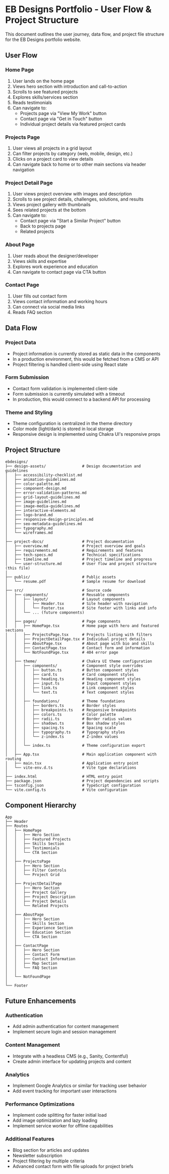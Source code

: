 # EB Designs Portfolio - User Flow & Project Structure

This document outlines the user journey, data flow, and project file structure for the EB Designs portfolio website.

## User Flow

### Home Page
1. User lands on the home page
2. Views hero section with introduction and call-to-action
3. Scrolls to see featured projects
4. Explores skills/services section
5. Reads testimonials
6. Can navigate to:
   - Projects page via "View My Work" button
   - Contact page via "Get in Touch" button
   - Individual project details via featured project cards

### Projects Page
1. User views all projects in a grid layout
2. Can filter projects by category (web, mobile, design, etc.)
3. Clicks on a project card to view details
4. Can navigate back to home or to other main sections via header navigation

### Project Detail Page
1. User views project overview with images and description
2. Scrolls to see project details, challenges, solutions, and results
3. Views project gallery with thumbnails
4. Sees related projects at the bottom
5. Can navigate to:
   - Contact page via "Start a Similar Project" button
   - Back to projects page
   - Related projects

### About Page
1. User reads about the designer/developer
2. Views skills and expertise
3. Explores work experience and education
4. Can navigate to contact page via CTA button

### Contact Page
1. User fills out contact form
2. Views contact information and working hours
3. Can connect via social media links
4. Reads FAQ section

## Data Flow

### Project Data
- Project information is currently stored as static data in the components
- In a production environment, this would be fetched from a CMS or API
- Project filtering is handled client-side using React state

### Form Submission
- Contact form validation is implemented client-side
- Form submission is currently simulated with a timeout
- In production, this would connect to a backend API for processing

### Theme and Styling
- Theme configuration is centralized in the theme directory
- Color mode (light/dark) is stored in local storage
- Responsive design is implemented using Chakra UI's responsive props

## Project Structure

```
ebdesigns/
├── design-assets/                # Design documentation and guidelines
│   ├── accessibility-checklist.md
│   ├── animation-guidelines.md
│   ├── color-palette.md
│   ├── component-design.md
│   ├── error-validation-patterns.md
│   ├── grid-layout-guidelines.md
│   ├── image-guidelines.md
│   ├── image-media-guidelines.md
│   ├── interactive-elements.md
│   ├── logo-brand.md
│   ├── responsive-design-principles.md
│   ├── seo-metadata-guidelines.md
│   ├── typography.md
│   └── wireframes.md
│
├── project-docs/                 # Project documentation
│   ├── overview.md               # Project overview and goals
│   ├── requirements.md           # Requirements and features
│   ├── tech-specs.md             # Technical specifications
│   ├── timeline.md               # Project timeline and progress
│   └── user-structure.md         # User flow and project structure (this file)
│
├── public/                       # Public assets
│   └── resume.pdf                # Sample resume for download
│
├── src/                          # Source code
│   ├── components/               # Reusable components
│   │   ├── layout/               # Layout components
│   │   │   ├── Header.tsx        # Site header with navigation
│   │   │   └── Footer.tsx        # Site footer with links and info
│   │   └── ... (future components)
│   │
│   ├── pages/                    # Page components
│   │   ├── HomePage.tsx          # Home page with hero and featured sections
│   │   ├── ProjectsPage.tsx      # Projects listing with filters
│   │   ├── ProjectDetailPage.tsx # Individual project details
│   │   ├── AboutPage.tsx         # About page with bio and skills
│   │   ├── ContactPage.tsx       # Contact form and information
│   │   └── NotFoundPage.tsx      # 404 error page
│   │
│   ├── theme/                    # Chakra UI theme configuration
│   │   ├── components/           # Component style overrides
│   │   │   ├── button.ts         # Button component styles
│   │   │   ├── card.ts           # Card component styles
│   │   │   ├── heading.ts        # Heading component styles
│   │   │   ├── input.ts          # Input component styles
│   │   │   ├── link.ts           # Link component styles
│   │   │   └── text.ts           # Text component styles
│   │   │
│   │   ├── foundations/          # Theme foundations
│   │   │   ├── borders.ts        # Border styles
│   │   │   ├── breakpoints.ts    # Responsive breakpoints
│   │   │   ├── colors.ts         # Color palette
│   │   │   ├── radii.ts          # Border radius values
│   │   │   ├── shadows.ts        # Box shadow styles
│   │   │   ├── spacing.ts        # Spacing scale
│   │   │   ├── typography.ts     # Typography styles
│   │   │   └── z-index.ts        # Z-index values
│   │   │
│   │   └── index.ts              # Theme configuration export
│   │
│   ├── App.tsx                   # Main application component with routing
│   ├── main.tsx                  # Application entry point
│   └── vite-env.d.ts             # Vite type declarations
│
├── index.html                    # HTML entry point
├── package.json                  # Project dependencies and scripts
├── tsconfig.json                 # TypeScript configuration
└── vite.config.ts                # Vite configuration
```

## Component Hierarchy

```
App
├── Header
├── Routes
│   ├── HomePage
│   │   ├── Hero Section
│   │   ├── Featured Projects
│   │   ├── Skills Section
│   │   ├── Testimonials
│   │   └── CTA Section
│   │
│   ├── ProjectsPage
│   │   ├── Hero Section
│   │   ├── Filter Controls
│   │   └── Project Grid
│   │
│   ├── ProjectDetailPage
│   │   ├── Hero Section
│   │   ├── Project Gallery
│   │   ├── Project Description
│   │   ├── Project Details
│   │   └── Related Projects
│   │
│   ├── AboutPage
│   │   ├── Hero Section
│   │   ├── Skills Section
│   │   ├── Experience Section
│   │   ├── Education Section
│   │   └── CTA Section
│   │
│   ├── ContactPage
│   │   ├── Hero Section
│   │   ├── Contact Form
│   │   ├── Contact Information
│   │   ├── Map Section
│   │   └── FAQ Section
│   │
│   └── NotFoundPage
│
└── Footer
```

## Future Enhancements

### Authentication
- Add admin authentication for content management
- Implement secure login and session management

### Content Management
- Integrate with a headless CMS (e.g., Sanity, Contentful)
- Create admin interface for updating projects and content

### Analytics
- Implement Google Analytics or similar for tracking user behavior
- Add event tracking for important user interactions

### Performance Optimizations
- Implement code splitting for faster initial load
- Add image optimization and lazy loading
- Implement service worker for offline capabilities

### Additional Features
- Blog section for articles and updates
- Newsletter subscription
- Project filtering by multiple criteria
- Advanced contact form with file uploads for project briefs 